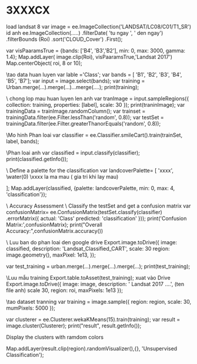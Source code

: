 # 3XXXCX
load landsat 8
var image = ee.ImageCollection('LANDSAT/LC08/C01/T1_SR') id anh  ee.ImageCollection(.....)
.filterDate( 'tu ngay ', ' den ngay')
.filterBounds (Roi)
.sort('CLOUD_Cover')
.First();

var visPaaramsTrue = {bands: ['B4', 'B3','B2'], min: 0, max: 3000, gamma: 1.4};
Map.addLayer( image.clip(Roi), visPaaramsTrue,'Landsat 2017')
Map.centerObject( roi, 8 or 10);


\\tao data huan luyen
var lable ='Class';
var bands = [ 'B1',  'B2',  'B3',  'B4',  'B5',  'B7'];
var input = image.select(bands);
var training = Urban.merge(...).merge(...)...merge(....);
print(training);


\\ chong lop mau huan luyen len anh
var tranImage = input.sampleRegions({
collection: training,
properties: [label],
scale: 30
});
print(traninImage);
var trainingData = trainImage.randomColumn();
var trainset = trainingData.filter(ee.Filter.lessThan('random', 0.8));
var testSet = trainingData.filter(ee.Filter.greaterThanorEquals('random', 0.8));


\\Mo hinh Phan loai
var classifier = ee.Classifier.smileCart().train(trainSet, label, bands);

\\Phan loai anh
var classified = input.classify(classifier);
print(classified.getInfo());

\\ Define a palette for the classification
var landcoverPalette= [
 'xxxx',   \\water(0)                         \\xxxx la ma mau ( gia tri khi lay mau)

];
Map.addLayer(classified, {palette: landcoverPalette, min: 0, max: 4, 'classification'});





\\ Accuracy Assessment
\\ Classify the testSet and get a confusion matrix
var confusionMatrix= ee.ConfusionMatrix(testSet.classify(classifier)
.errorMatrix({
  actual: 'Class'
  predicted: 'classification'
}));
print('Confusion Matrix:',confusionMatrix);
print("Overall Accuracy:",confusionMatrix.accuracy())

\\ Luu ban do phan loai den google drive
Export.image.toDrive({
image: classified,
description: 'Landsat_Classified_CART',
scale: 30
region: image.geometry(),
maxPixel: 1e13,
});



var test_training = urban.merge(...).merge(...).merge(...);
print(test_training);

\\Luu mẫu training 
Export.table.toAsset(test_training);
xuat vào Drive 
Export.image.toDrive({
image: image,
description: ' Landsat 2017 ....',               (ten file anh)
scale 30,
region: roi,
maxPixels: 1e13
});

\\tao dataset tranning
var training = image.sample({
region: region,
scale: 30,
mumPixels: 5000
});

var clusterer = ee.Clusterer.wekaKMeans(15).train(training);
 var result = image.cluster(Clusterer);
print("result", result.getInfo());


Display the clusters with ramdom colors

Map.addLayer(result.clip(region).randomVisualizer(),{}, 'Unsupervised Classification');

